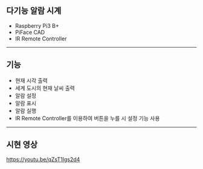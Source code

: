 ## 다기능 알람 시계
  * Raspberry Pi3 B+
  * PiFace CAD
  * IR Remote Controller

--- 

## 기능
  * 현재 시각 출력
  * 세계 도시의 현재 날씨 출력
  * 알람 설정
  * 알람 표시
  * 알람 실행
  * IR Remote Controller를 이용하여 버튼을 누를 시 설정 기능 사용

---

## 시현 영상
https://youtu.be/qZsT1Igs2d4
